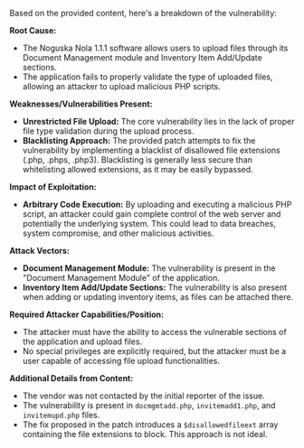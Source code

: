 Based on the provided content, here's a breakdown of the vulnerability:

**Root Cause:**

*   The Noguska Nola 1.1.1 software allows users to upload files through its Document Management module and Inventory Item Add/Update sections.
*   The application fails to properly validate the type of uploaded files, allowing an attacker to upload malicious PHP scripts.

**Weaknesses/Vulnerabilities Present:**

*   **Unrestricted File Upload:** The core vulnerability lies in the lack of proper file type validation during the upload process.
*   **Blacklisting Approach:** The provided patch attempts to fix the vulnerability by implementing a blacklist of disallowed file extensions (.php, .phps, .php3). Blacklisting is generally less secure than whitelisting allowed extensions, as it may be easily bypassed.

**Impact of Exploitation:**

*   **Arbitrary Code Execution:** By uploading and executing a malicious PHP script, an attacker could gain complete control of the web server and potentially the underlying system. This could lead to data breaches, system compromise, and other malicious activities.

**Attack Vectors:**

*   **Document Management Module:** The vulnerability is present in the "Document Management Module" of the application.
*   **Inventory Item Add/Update Sections:** The vulnerability is also present when adding or updating inventory items, as files can be attached there.

**Required Attacker Capabilities/Position:**

*   The attacker must have the ability to access the vulnerable sections of the application and upload files.
*   No special privileges are explicitly required, but the attacker must be a user capable of accessing file upload functionalities.

**Additional Details from Content:**

*   The vendor was not contacted by the initial reporter of the issue.
*   The vulnerability is present in `docmgmtadd.php`, `invitemadd1.php`, and `invitemupd.php` files.
*   The fix proposed in the patch introduces a `$disallowedfileext` array containing the file extensions to block. This approach is not ideal.